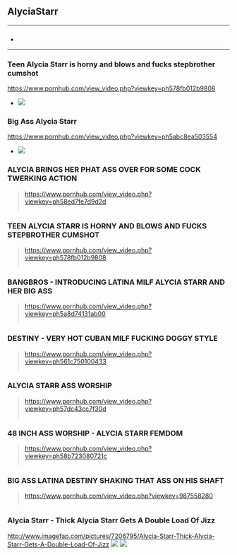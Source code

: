 ## AlyciaStarr
---
### 

- ![]()
---
### Teen Alycia Starr is horny and blows and fucks stepbrother cumshot
https://www.pornhub.com/view_video.php?viewkey=ph578fb012b9808
- ![](https://ci.phncdn.com/videos/201607/20/82848181/original/(m=ecuKGgaaaa)(mh=TipVdF4Gz8cHVZnz)11.jpg)
### Big Ass Alycia Starr
https://www.pornhub.com/view_video.php?viewkey=ph5abc8ea503554
- ![](https://ci.phncdn.com/videos/201803/29/160008382/original/(m=ecuKGgaaaa)(mh=B3clMuABh90nnWVY)9.jpg)
### ALYCIA BRINGS HER PHAT ASS OVER FOR SOME COCK TWERKING ACTION
>https://www.pornhub.com/view_video.php?viewkey=ph58ed7fe7d9d2d
>>![]()
### TEEN ALYCIA STARR IS HORNY AND BLOWS AND FUCKS STEPBROTHER CUMSHOT
>https://www.pornhub.com/view_video.php?viewkey=ph578fb012b9808
>>![]()
### BANGBROS - INTRODUCING LATINA MILF ALYCIA STARR AND HER BIG ASS
>https://www.pornhub.com/view_video.php?viewkey=ph5a8d74131ab00
>>![]()
### DESTINY - VERY HOT CUBAN MILF FUCKING DOGGY STYLE 
>https://www.pornhub.com/view_video.php?viewkey=ph561c750100433
>>![]()
### ALYCIA STARR ASS WORSHIP
>https://www.pornhub.com/view_video.php?viewkey=ph57dc43cc7f30d
>>![]()
### 48 INCH ASS WORSHIP - ALYCIA STARR FEMDOM
>https://www.pornhub.com/view_video.php?viewkey=ph58b723080721c
>>![]()
### BIG ASS LATINA DESTINY SHAKING THAT ASS ON HIS SHAFT
>https://www.pornhub.com/view_video.php?viewkey=987558280
>>![]()
### Alycia Starr - Thick Alycia Starr Gets A Double Load Of Jizz
http://www.imagefap.com/pictures/7206795/Alycia-Starr-Thick-Alycia-Starr-Gets-A-Double-Load-Of-Jizz
![](http://x.imagefapusercontent.com/u/PsykoX/7206795/442898904/0622150311237_071_IMG_1236.jpg)
![](http://x.imagefapusercontent.com/u/PsykoX/7206795/846794151/0622150311237_147_IMG_1312.jpg)
